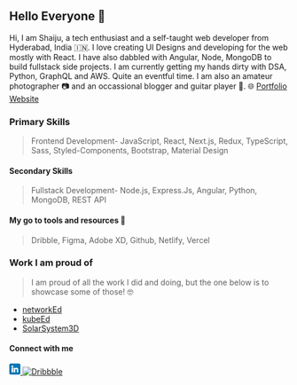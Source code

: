 ## Hello Everyone 👋

Hi, I am Shaiju, a tech enthusiast and a self-taught web developer from Hyderabad, India 🇮🇳. I love creating UI Designs and developing for the web mostly with React. I have also dabbled with Angular, Node, MongoDB to build fullstack side projects. I am currently getting my hands dirty with DSA, Python, GraphQL and AWS. Quite an eventful time. I am also an amateur photographer 📷 and an occassional blogger and guitar player 🎸.
🌐 [Portfolio Website](https://www.shijunambiar.com/)

### Primary Skills

> Frontend Development- JavaScript, React, Next.js, Redux, TypeScript, Sass, Styled-Components, Bootstrap, Material Design
#### Secondary Skills
> Fullstack Development- Node.js, Express.Js, Angular, Python, MongoDB, REST API

#### My go to tools and resources 🧰
> Dribble, Figma, Adobe XD, Github, Netlify, Vercel

### Work I am proud of
> I am proud of all the work I did and doing, but the one below is to showcase some of those! 🤓
* [networkEd](https://www.networked.in/)  
* [kubeEd](https://www.kubeed.netlify.app)  
* [SolarSystem3D](https://solarsystem3d.netlify.app/)

#### Connect with me
<a href="https://www.linkedin.com/in/nambiars/" target="new">
  <img alt="LinkedIn" src="https://github.com/skoodath/skoodath/blob/main/images/linkedin.png"  width="20">
</a>
<a href="https://dribbble.com/skoodath" target="new">
  <img alt="Dribbble" src="https://user-images.githubusercontent.com/47329799/153412916-05afe6db-184c-42e3-af1a-56209cec9b75.png"  width="25">
</a>
